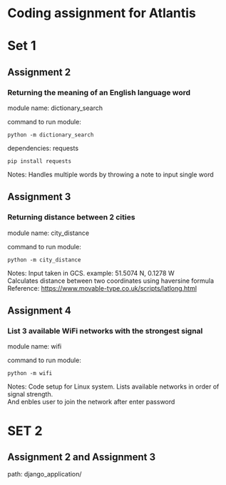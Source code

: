 # Coding assignment for Atlantis

# Set 1
## Assignment 2
### Returning the meaning of an English language word

module name: dictionary_search

command to run module:

    python -m dictionary_search

dependencies: requests

    pip install requests

Notes:
Handles multiple words by throwing a note to input single word

## Assignment 3
### Returning distance between 2 cities

module name: city_distance

command to run module: 

    python -m city_distance

Notes:
Input taken in GCS. example: 51.5074 N, 0.1278 W \
Calculates distance between two coordinates using haversine formula \
Reference: https://www.movable-type.co.uk/scripts/latlong.html

## Assignment 4
### List 3 available WiFi networks with the strongest signal

module name: wifi

command to run module:

    python -m wifi

Notes:
Code setup for Linux system. Lists available networks in order of signal strength. \
And enbles user to join the network after enter password


# SET 2

## Assignment 2 and Assignment 3
path: django_application/
